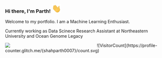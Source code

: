 ### Hi there, I'm Parth! <img src="https://github.com/ShiviBhatt/IconsRepo/blob/master/Hi.gif" width="30px">

Welcome to my portfolio. I am a Machine Learning Enthusiast.

Currently working as Data Scinece Research Assistant at Northeastern University and Ocean Genome Legacy

<img align = "left" src="https://github.com/shahparth0007/shahparth0007/blob/main/maxresdefault.jpg" width="300">
![VisitorCount](https://profile-counter.glitch.me/{shahparth0007}/count.svg)

